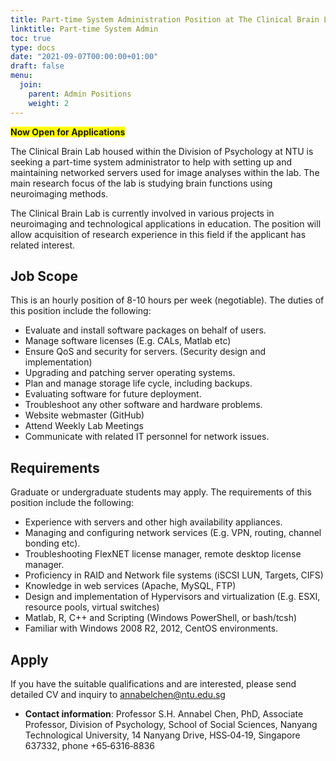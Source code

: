 ```yaml
---
title: Part-time System Administration Position at The Clinical Brain Lab
linktitle: Part-time System Admin
toc: true
type: docs
date: "2021-09-07T00:00:00+01:00"
draft: false
menu:
  join:
    parent: Admin Positions
    weight: 2
---
```


<span style="background-color: #FFFF00">**Now Open for Applications**</span>

The Clinical Brain Lab housed within the Division of Psychology at NTU is seeking a part-time system administrator to help with setting up and maintaining networked servers used for image analyses within the lab. The main research focus of the lab is studying brain functions using neuroimaging methods.

The Clinical Brain Lab is currently involved in various projects in neuroimaging and technological applications in education. The  position will allow acquisition of research experience in this field if the applicant has related interest.
## Job Scope
This is an hourly position of 8-10 hours per week (negotiable). The duties of this position include the following:

* Evaluate and install software packages on behalf of users.
* Manage software licenses (E.g. CALs, Matlab etc)
* Ensure QoS and security for servers. (Security design and implementation)
* Upgrading and patching server operating systems.
* Plan and manage storage life cycle, including backups.
* Evaluating software for future deployment.
* Troubleshoot any other software and hardware problems.
* Website webmaster (GitHub)
* Attend Weekly Lab Meetings
* Communicate with related IT personnel for network issues.



## Requirements
Graduate or undergraduate students may apply. The requirements of this position include the following:

* Experience with servers and other high availability appliances.
* Managing and configuring network services (E.g. VPN, routing, channel bonding etc).
* Troubleshooting FlexNET license manager, remote desktop license manager.
* Proficiency in RAID and Network file systems (iSCSI LUN, Targets, CIFS)
* Knowledge in web services (Apache, MySQL, FTP)
* Design and implementation of Hypervisors and virtualization (E.g. ESXI, resource pools, virtual switches)
* Matlab, R, C++ and Scripting (Windows PowerShell, or bash/tcsh)
* Familiar with Windows 2008 R2, 2012, CentOS environments.


## Apply

If you have the suitable qualifications and are interested, please send detailed CV and inquiry to annabelchen@ntu.edu.sg 


* **Contact information**: Professor S.H. Annabel Chen, PhD, Associate Professor, Division of Psychology, School of Social Sciences, Nanyang Technological University, 14 Nanyang Drive, HSS‐04‐19, Singapore 637332, phone +65‐6316‐8836


